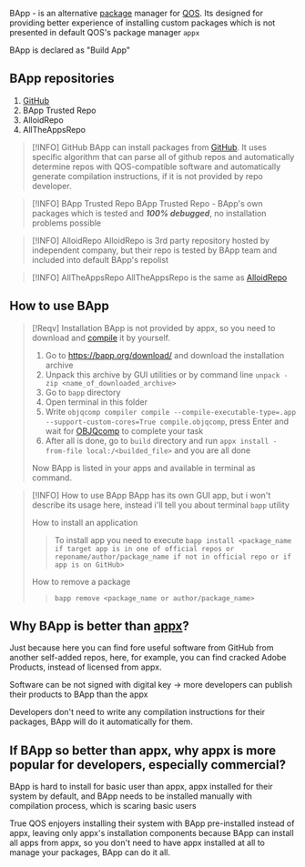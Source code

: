 BApp - is an alternative [package](Packages.md) manager for [QOS](QOS⚛️.md). Its designed for providing better experience of installing custom packages which is not presented in default QOS's package manager  `appx`

BApp is declared as "Build App"

## BApp repositories
1. [GitHub](https://github.com)
2. BApp Trusted Repo
3. AlloidRepo
4. AllTheAppsRepo

>[!INFO] GitHub
>BApp can install packages from [GitHub](https://github.com). It uses specific algorithm that can parse all of github repos and automatically determine repos with QOS-compatible software and automatically generate compilation instructions, if it is not provided by repo developer.

>[!INFO] BApp Trusted Repo
>BApp Trusted Repo - BApp's own packages which is tested and ***100% debugged***, no installation problems possible

>[!INFO] AlloidRepo
>AlloidRepo is 3rd party repository hosted by independent company, but their repo is tested by BApp team and included into default BApp's repolist

>[!INFO] AllTheAppsRepo
>AllTheAppsRepo is the same as [AlloidRepo](#^d39b14)

## How to use BApp
>[!Reqv] Installation
>BApp is not provided by appx, so you need to download and [compile](OBJQcomp%20complete%20guide) it by yourself.
>1. Go to https://bapp.org/download/ and download the installation archive
>2. Unpack this archive by GUI utilities or by command line
>`unpack -zip <name_of_downloaded_archive>`
>3. Go to `bapp` directory
>4. Open terminal in this folder
>5. Write `objqcomp compiler compile --compile-executable-type=.app --support-custom-cores=True compile.objqcomp`, press Enter and wait for [OBJQcomp](OBJQcomp%20complete%20guide.md) to complete your task
>6. After all is done, go to `build` directory and run `appx install -from-file local:/<builded_file>` and you are all done
>
>Now BApp is listed in your apps and available in terminal as command.

>[!INFO] How to use BApp
>BApp has its own GUI app, but i won't describe its usage here, instead i'll tell you about terminal `bapp` utility 
>
>How to install an application
>>To install app you need to execute `bapp install <package_name if target app is in one of official repos or reponame/author/package_name if not in official repo or if app is on GitHub>`
>
>How to remove a package
>>`bapp remove <package_name or author/package_name>`

## Why BApp is better than [appx](appx.md)?
Just because here you can find fore useful software from GitHub from another self-added repos, here, for example, you can find cracked Adobe Products, instead of licensed from appx.

Software can be not signed with digital key → more developers can publish their products to BApp than the appx

Developers don't need to write any compilation instructions for their packages, BApp will do it automatically for them.

## If BApp so better than appx, why appx is more popular for developers, especially commercial?
BApp is hard to install for basic user than appx, appx installed for their system by default, and BApp needs to be installed manually with compilation process, which is scaring basic users

True QOS enjoyers installing their system with BApp pre-installed instead of appx, leaving only appx's installation components because BApp can install all apps from appx, so you don't need to have appx installed at all to manage your packages, BApp can do it all.
